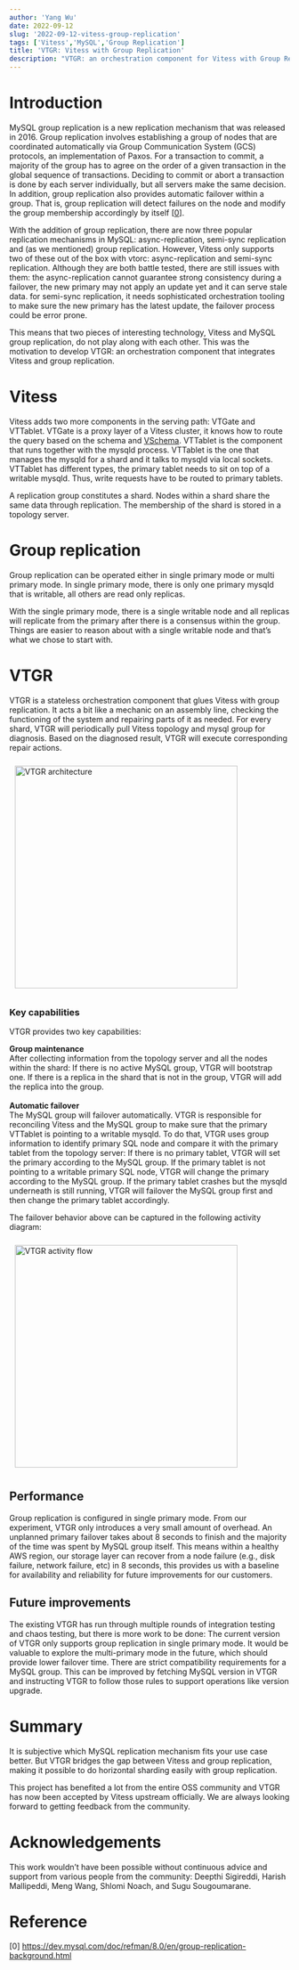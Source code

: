 ```yaml
---
author: 'Yang Wu'
date: 2022-09-12
slug: '2022-09-12-vitess-group-replication'
tags: ['Vitess','MySQL','Group Replication']
title: 'VTGR: Vitess with Group Replication'
description: "VTGR: an orchestration component for Vitess with Group Replication"
---
```


# Introduction
MySQL group replication is a new replication mechanism that was released in 2016. Group replication involves establishing a group of nodes that are coordinated automatically via Group Communication System (GCS) protocols, an implementation of Paxos. For a transaction to commit, a majority of the group has to agree on the order of a given transaction in the global sequence of transactions. Deciding to commit or abort a transaction is done by each server individually, but all servers make the same decision. In addition, group replication also provides automatic failover within a group. That is, group replication will detect failures on the node and modify the group membership accordingly by itself [[0](https://dev.mysql.com/doc/refman/8.0/en/group-replication-background.html)].

With the addition of group replication, there are now three popular replication mechanisms in MySQL: async-replication, semi-sync replication and (as we mentioned) group replication. However, Vitess only supports two of these out of the box with vtorc: async-replication and semi-sync replication. Although they are both battle tested, there are still issues with them: 
the async-replication cannot guarantee strong consistency during a failover, the new primary may not apply an update yet and it can serve stale data. 
for semi-sync replication, it needs sophisticated orchestration tooling to make sure the new primary has the latest update, the failover process could be error prone.

This means that two pieces of interesting technology, Vitess and MySQL group replication, do not play along with each other. This was the motivation to develop VTGR: an orchestration component that integrates Vitess and group replication.
# Vitess
Vitess adds two more components in the serving path: VTGate and VTTablet. VTGate is a proxy layer of a Vitess cluster, it knows how to route the query based on the schema and [VSchema](https://vitess.io/docs/13.0/reference/features/vschema/). VTTablet is the component that runs together with the mysqld process. VTTablet is the one that manages the mysqld for a shard and it talks to mysqld via local sockets. VTTablet has different types, the primary tablet needs to sit on top of a writable mysqld. Thus, write requests have to be routed to primary tablets.

A replication group constitutes a shard. Nodes within a shard share the same data through replication. The membership of the shard is stored in a topology server.
# Group replication
Group replication can be operated either in single primary mode or multi primary mode. In single primary mode, there is only one primary mysqld that is writable, all others are read only replicas.

With the single primary mode, there is a single writable node and all replicas will replicate from the primary after there is a consensus within the group. Things are easier to reason about with a single writable node and that’s what we chose to start with.
# VTGR
VTGR is a stateless orchestration component that glues Vitess with group replication. It acts a bit like a mechanic on an assembly line, checking the functioning of the system and repairing parts of it as needed. For every shard, VTGR will periodically pull Vitess topology and mysql group for diagnosis. Based on the diagnosed result, VTGR will execute corresponding repair actions. 
<td> 
  <p style="padding: 10px">
  <img src="/files/2022-09-12-vitess-group-replication/architecture.jpeg" alt="VTGR architecture" style="width:400px"/>
  <br>
</p>
</td>

### Key capabilities
VTGR provides two key capabilities:

**Group maintenance**<br />
After collecting information from the topology server and all the nodes within the shard:
If there is no active MySQL group, VTGR will bootstrap one.
If there is a replica in the shard that is not in the group, VTGR will add the replica into the group.<br /><br />
**Automatic failover**<br />
The MySQL group will failover automatically. VTGR is responsible for reconciling Vitess and the MySQL group to make sure that the primary VTTablet is pointing to a writable mysqld. To do that, VTGR uses group information to identify primary SQL node and compare it with the primary tablet from the topology server:
If there is no primary tablet, VTGR will set the primary according to the MySQL group.
If the primary tablet is not pointing to a writable primary SQL node, VTGR will change the primary according to the MySQL group.
If the primary tablet crashes but the mysqld underneath is still running, VTGR will failover the MySQL group first and then change the primary tablet accordingly.

The failover behavior above can be captured in the following activity diagram:
<td> 
  <p style="padding: 10px">
  <img src="/files/2022-09-12-vitess-group-replication/activity.png" alt="VTGR activity flow" style="width:400px"/>
  <br>
</p>
</td>

## Performance
Group replication is configured in single primary mode. From our experiment, VTGR only introduces a very small amount of overhead. An unplanned primary failover takes about 8 seconds to finish and the majority of the time was spent by MySQL group itself. This means within a healthy AWS region, our storage layer can recover from a node failure (e.g., disk failure, network failure, etc) in 8 seconds, this provides us with a baseline for availability and reliability for future improvements for our customers.
## Future improvements
The existing VTGR has run through multiple rounds of integration testing and chaos testing, but there is more work to be done:
The current version of VTGR only supports group replication in single primary mode. It would be valuable to explore the multi-primary mode in the future, which should provide lower failover time.
There are strict compatibility requirements for a MySQL group. This can be improved by fetching MySQL version in VTGR and instructing VTGR to follow those rules to support operations like version upgrade.
# Summary
It is subjective which MySQL replication mechanism fits your use case better. But VTGR bridges the gap between Vitess and group replication, making it possible to do horizontal sharding easily with group replication. 

This project has benefited a lot from the entire OSS community and VTGR has now been accepted by Vitess upstream officially. We are always looking forward to getting feedback from the community.
# Acknowledgements
This work wouldn’t have been possible without continuous advice and support from various people from the community: Deepthi Sigireddi, Harish Mallipeddi, Meng Wang, Shlomi Noach, and Sugu Sougoumarane.

# Reference
[0] https://dev.mysql.com/doc/refman/8.0/en/group-replication-background.html

